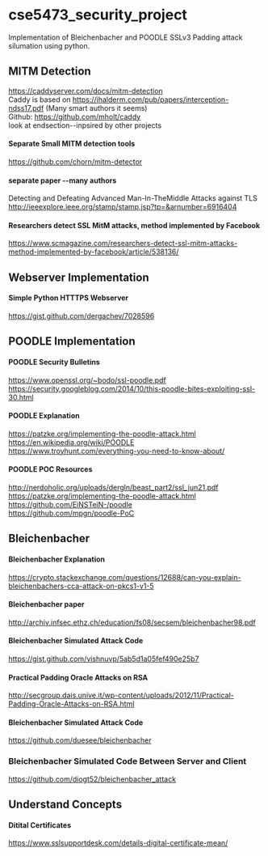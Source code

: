 # cse5473_security_project

Implementation of Bleichenbacher and POODLE SSLv3 Padding attack silumation using python. 

MITM Detection
----------------------

https://caddyserver.com/docs/mitm-detection  
	Caddy is based on https://jhalderm.com/pub/papers/interception-ndss17.pdf  (Many smart authors it seems)  
	Github: https://github.com/mholt/caddy  
	look at endsection--inpsired by other projects  

#### Separate Small MITM detection tools
https://github.com/chorn/mitm-detector


#### separate paper --many authors
Detecting and Defeating Advanced Man-In-TheMiddle Attacks against TLS  
http://ieeexplore.ieee.org/stamp/stamp.jsp?tp=&arnumber=6916404


#### Researchers detect SSL MitM attacks, method implemented by Facebook
https://www.scmagazine.com/researchers-detect-ssl-mitm-attacks-method-implemented-by-facebook/article/538136/




Webserver Implementation
-------------------------

#### Simple Python HTTTPS Webserver
https://gist.github.com/dergachev/7028596


POODLE Implementation
----------------------

#### POODLE Security Bulletins
https://www.openssl.org/~bodo/ssl-poodle.pdf  
https://security.googleblog.com/2014/10/this-poodle-bites-exploiting-ssl-30.html

#### POODLE Explanation
https://patzke.org/implementing-the-poodle-attack.html  
https://en.wikipedia.org/wiki/POODLE  
https://www.troyhunt.com/everything-you-need-to-know-about/

#### POODLE POC Resources
http://nerdoholic.org/uploads/dergln/beast_part2/ssl_jun21.pdf  
https://patzke.org/implementing-the-poodle-attack.html  
https://github.com/EiNSTeiN-/poodle  
https://github.com/mpgn/poodle-PoC


Bleichenbacher
----------------------

#### Bleichenbacher Explanation
https://crypto.stackexchange.com/questions/12688/can-you-explain-bleichenbachers-cca-attack-on-pkcs1-v1-5


#### Bleichenbacher paper
http://archiv.infsec.ethz.ch/education/fs08/secsem/bleichenbacher98.pdf

#### Bleichenbacher Simulated Attack Code
https://gist.github.com/vishnuvp/5ab5d1a05fef490e25b7

#### Practical Padding Oracle Attacks on RSA
http://secgroup.dais.unive.it/wp-content/uploads/2012/11/Practical-Padding-Oracle-Attacks-on-RSA.html

#### Bleichenbacher Simulated Attack Code
https://github.com/duesee/bleichenbacher

### Bleichenbacher Simulated Code Between Server and Client
https://github.com/diogt52/bleichenbacher_attack

Understand Concepts 
------------------

#### Ditital Certificates
https://www.sslsupportdesk.com/details-digital-certificate-mean/
